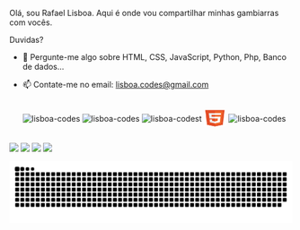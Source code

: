 Olá, sou Rafael Lisboa.
Aqui é onde vou compartilhar minhas gambiarras com vocês.

Duvidas?
- 💬 Pergunte-me algo sobre HTML, CSS, JavaScript, Python, Php, Banco de dados...
- 📫 Contate-me no email: lisboa.codes@gmail.com

  <div style="display: inline_block"><br>
  <img align="center" alt="lisboa-codes" height="30" width="40" src="https://cdn.jsdelivr.net/gh/devicons/devicon/icons/python/python-original.svg">
  <img align="center" alt="lisboa-codes" height="30" width="40" src="https://cdn.jsdelivr.net/gh/devicons/devicon/icons/php/php-original.svg">
  <img align="center" alt="lisboa-codest" height="30" width="40" src="https://cdn.jsdelivr.net/gh/devicons/devicon/icons/linux/linux-original.svg">
  <img align="center" alt="lisboa-codes" height="30" width="40" src="https://raw.githubusercontent.com/devicons/devicon/master/icons/html5/html5-original.svg">
  <img align="center" alt="lisboa-codes" height="30" width="40" src="https://cdn.jsdelivr.net/gh/devicons/devicon/icons/bootstrap/bootstrap-original.svg">

    
</div>
  
 ##
  
  <div> 
  <a href="https://www.youtube.com/channel/" target="_blank"><img src="https://img.shields.io/badge/YouTube-FF0000?style=for-the-badge&logo=youtube&logoColor=white" target="_blank"></a>
  <a href="https://www.instagram.com/lisboa.codes/" target="_blank"><img src="https://img.shields.io/badge/-Instagram-%23E4405F?style=for-the-badge&logo=instagram&logoColor=white" target="_blank"></a> 
  <a href="mailto:lisboa.codes@gmail.com"><img src="https://img.shields.io/badge/-Gmail-%23333?style=for-the-badge&logo=gmail&logoColor=white" target="_blank"></a>
  <a href="" target="_blank"><img src="https://img.shields.io/badge/-LinkedIn-%230077B5?style=for-the-badge&logo=linkedin&logoColor=white" target="_blank"></a> 
 
  ![Snake animation](https://raw.githubusercontent.com/platane/snk/output/github-contribution-grid-snake-dark.svg)
 
</div>
